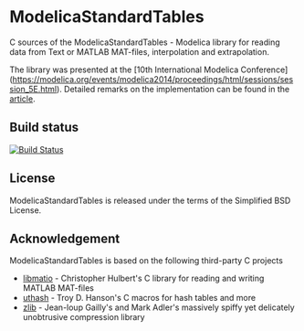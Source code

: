# ModelicaStandardTables
C sources of the ModelicaStandardTables - Modelica library for reading
data from Text or MATLAB MAT-files, interpolation and extrapolation.

The library was presented at the [10th International Modelica Conference] (https://modelica.org/events/modelica2014/proceedings/html/sessions/session_5E.html). Detailed remarks on the implementation can be found in the [article](http://dx.doi.org/10.3384/ecp14096893).

## Build status
[![Build Status](https://drone.io/github.com/tbeu/ModelicaStandardTables/status.png)](https://drone.io/github.com/tbeu/ModelicaStandardTables/latest)

## License
ModelicaStandardTables is released under the terms of the Simplified BSD License.

## Acknowledgement
ModelicaStandardTables is based on the following third-party C projects
* [libmatio](http://sourceforge.net/projects/matio) -
Christopher Hulbert's C library for reading and writing MATLAB MAT-files
* [uthash](https://github.com/troydhanson/uthash) -
Troy D. Hanson's C macros for hash tables and more
* [zlib](https://github.com/madler/zlib) -
Jean-loup Gailly's and Mark Adler's massively spiffy yet delicately unobtrusive compression library
